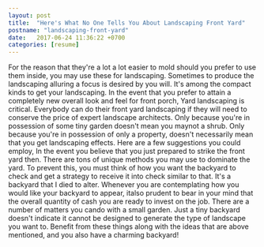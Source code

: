 ```yaml
---
layout: post
title:  "Here's What No One Tells You About Landscaping Front Yard"
postname: "landscaping-front-yard"
date:   2017-06-24 11:36:22 +0700
categories: [resume]
---
```

For the reason that they're a lot a lot easier to mold should you prefer to use them inside, you may use these for landscaping. Sometimes to produce the landscaping alluring a focus is desired by you will. It's among the compact kinds to get your landscaping. In the event that you prefer to attain a completely new overall look and feel for front porch, Yard landscaping is critical. Everybody can do their front yard landscaping if they will need to conserve the price of expert landscape architects. Only because you're in possession of some tiny garden doesn't mean you maynot a shrub. Only because you're in possession of only a property, doesn't necessarily mean that you get landscaping effects. Here are a few suggestions you could employ, In the event you believe that you just prepared to strike the front yard then. There are tons of unique methods you may use to dominate the yard. To prevent this, you must think of how you want the backyard to check and get a strategy to receive it into check similar to that. It's a backyard that I died to alter. Whenever you are contemplating how you would like your backyard to appear, italso prudent to bear in your mind that the overall quantity of cash you are ready to invest on the job. There are a number of matters you cando with a small garden. Just a tiny backyard doesn't indicate it cannot be designed to generate the type of landscape you want to. Benefit from these things along with the ideas that are above mentioned, and you also have a charming backyard!
